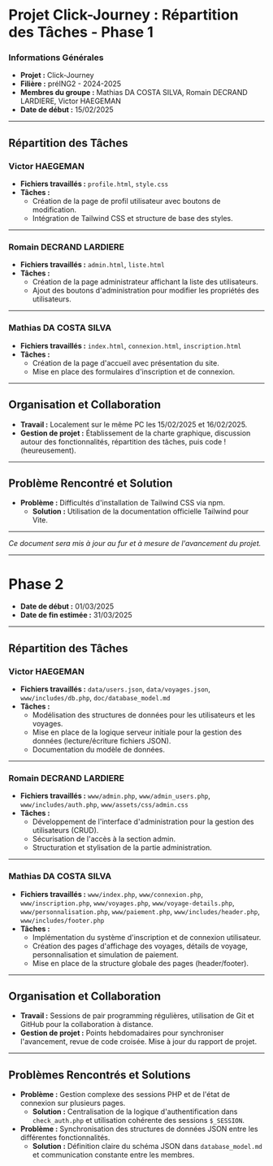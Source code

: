 # Projet Click-Journey : Répartition des Tâches - Phase 1

### Informations Générales

- **Projet :** Click-Journey
- **Filière :** préING2 - 2024-2025
- **Membres du groupe :** Mathias DA COSTA SILVA, Romain DECRAND LARDIERE, Victor HAEGEMAN
- **Date de début :** 15/02/2025

---

## Répartition des Tâches

### Victor HAEGEMAN

- **Fichiers travaillés :** `profile.html`, `style.css`
- **Tâches :**
  - Création de la page de profil utilisateur avec boutons de modification.
  - Intégration de Tailwind CSS et structure de base des styles.

---

### Romain DECRAND LARDIERE

- **Fichiers travaillés :** `admin.html`, `liste.html`
- **Tâches :**
  - Création de la page administrateur affichant la liste des utilisateurs.
  - Ajout des boutons d'administration pour modifier les propriétés des utilisateurs.

---

### Mathias DA COSTA SILVA

- **Fichiers travaillés :** `index.html`, `connexion.html`, `inscription.html`
- **Tâches :**
  - Création de la page d'accueil avec présentation du site.
  - Mise en place des formulaires d'inscription et de connexion.

---

## Organisation et Collaboration

- **Travail :** Localement sur le même PC les 15/02/2025 et 16/02/2025.
- **Gestion de projet :** Établissement de la charte graphique, discussion autour des fonctionnalités, répartition des tâches, puis code ! (heureusement).

---

## Problème Rencontré et Solution

- **Problème :** Difficultés d'installation de Tailwind CSS via npm.
  - **Solution :** Utilisation de la documentation officielle Tailwind pour Vite.

---

_Ce document sera mis à jour au fur et à mesure de l'avancement du projet._

---

# Phase 2

- **Date de début :** 01/03/2025
- **Date de fin estimée :** 31/03/2025

---

## Répartition des Tâches

### Victor HAEGEMAN

- **Fichiers travaillés :** `data/users.json`, `data/voyages.json`, `www/includes/db.php`, `doc/database_model.md`
- **Tâches :**
  - Modélisation des structures de données pour les utilisateurs et les voyages.
  - Mise en place de la logique serveur initiale pour la gestion des données (lecture/écriture fichiers JSON).
  - Documentation du modèle de données.

---

### Romain DECRAND LARDIERE

- **Fichiers travaillés :** `www/admin.php`, `www/admin_users.php`, `www/includes/auth.php`, `www/assets/css/admin.css`
- **Tâches :**
  - Développement de l'interface d'administration pour la gestion des utilisateurs (CRUD).
  - Sécurisation de l'accès à la section admin.
  - Structuration et stylisation de la partie administration.

---

### Mathias DA COSTA SILVA

- **Fichiers travaillés :** `www/index.php`, `www/connexion.php`, `www/inscription.php`, `www/voyages.php`, `www/voyage-details.php`, `www/personnalisation.php`, `www/paiement.php`, `www/includes/header.php`, `www/includes/footer.php`
- **Tâches :**
  - Implémentation du système d'inscription et de connexion utilisateur.
  - Création des pages d'affichage des voyages, détails de voyage, personnalisation et simulation de paiement.
  - Mise en place de la structure globale des pages (header/footer).

---

## Organisation et Collaboration

- **Travail :** Sessions de pair programming régulières, utilisation de Git et GitHub pour la collaboration à distance.
- **Gestion de projet :** Points hebdomadaires pour synchroniser l'avancement, revue de code croisée. Mise à jour du rapport de projet.

---

## Problèmes Rencontrés et Solutions

- **Problème :** Gestion complexe des sessions PHP et de l'état de connexion sur plusieurs pages.
  - **Solution :** Centralisation de la logique d'authentification dans `check_auth.php` et utilisation cohérente des sessions `$_SESSION`.
- **Problème :** Synchronisation des structures de données JSON entre les différentes fonctionnalités.
  - **Solution :** Définition claire du schéma JSON dans `database_model.md` et communication constante entre les membres.
